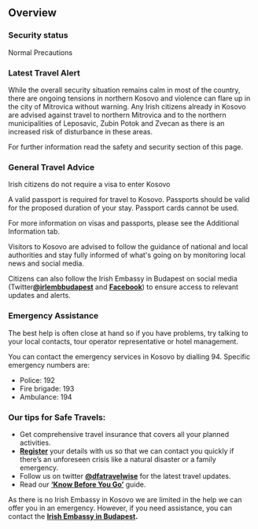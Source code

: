 ## Overview

### **Security status**

Normal Precautions

### **Latest Travel Alert**

While the overall security situation remains calm in most of the country, there are ongoing tensions in northern Kosovo and violence can flare up in the city of Mitrovica without warning. Any Irish citizens already in Kosovo are advised against travel to northern Mitrovica and to the northern municipalities of Leposavic, Zubin Potok and Zvecan as there is an increased risk of disturbance in these areas.

For further information read the safety and security section of this page.

### **General Travel Advice**

Irish citizens do not require a visa to enter Kosovo

A valid passport is required for travel to Kosovo. Passports should be valid for the proposed duration of your stay. Passport cards cannot be used.

For more information on visas and passports, please see the Additional Information tab.

Visitors to Kosovo are advised to follow the guidance of national and local authorities and stay fully informed of what's going on by monitoring local news and social media.

Citizens can also follow the Irish Embassy in Budapest on social media (Twitter[**@irlembbudapest**](https://twitter.com/irlembbudapest) and [**Facebook**](https://www.facebook.com/irlembbudapest)) to ensure access to relevant updates and alerts.

### **Emergency Assistance**

The best help is often close at hand so if you have problems, try talking to your local contacts, tour operator representative or hotel management.

You can contact the emergency services in Kosovo by dialling 94. Specific emergency numbers are:

* Police: 192
* Fire brigade: 193
* Ambulance: 194

### **Our tips for Safe Travels:**

* Get comprehensive travel insurance that covers all your planned activities.
* [**Register**](/en/dfa/overseas-travel/citizens-registration/) your details with us so that we can contact you quickly if there’s an unforeseen crisis like a natural disaster or a family emergency.
* Follow us on twitter [**@dfatravelwise**](https://www.twitter.com/DFATravelWise) for the latest travel updates.
* Read our [**‘Know Before You Go’**](/en/dfa/overseas-travel/know-before-you-go/) guide.

As there is no Irish Embassy in Kosovo we are limited in the help we can offer you in an emergency. However, if you need assistance, you can contact the [**Irish Embassy in Budapest**](/en/hungary/budapest/)**.**